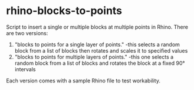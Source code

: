 # rhino-blocks-to-points
Script to insert a single or multiple blocks at multiple points in Rhino. 
There are two versions:

1. "blocks to points for a single layer of points."
   -this selects a random block from a list of blocks then rotates and scales it to specified values 
3. "blocks to points for multiple layers of points."
   -this one selects a random block from a list of blocks and rotates the block at a fixed 90° intervals

Each version comes with a sample Rhino file to test workability.

